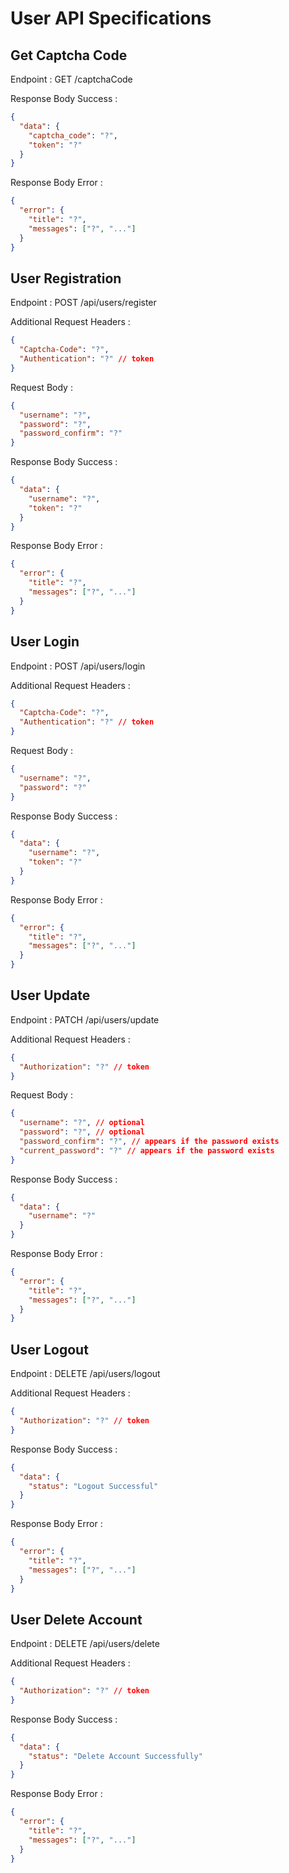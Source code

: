 # User API Specifications

## Get Captcha Code

Endpoint : GET /captchaCode

Response Body Success :

```json
{
  "data": {
    "captcha_code": "?",
    "token": "?"
  }
}
```

Response Body Error :

```json
{
  "error": {
    "title": "?",
    "messages": ["?", "..."]
  }
}
```

## User Registration

Endpoint : POST /api/users/register

Additional Request Headers :

```json
{
  "Captcha-Code": "?",
  "Authentication": "?" // token
}
```

Request Body :

```json
{
  "username": "?",
  "password": "?",
  "password_confirm": "?"
}
```

Response Body Success :

```json
{
  "data": {
    "username": "?",
    "token": "?"
  }
}
```

Response Body Error :

```json
{
  "error": {
    "title": "?",
    "messages": ["?", "..."]
  }
}
```

## User Login

Endpoint : POST /api/users/login

Additional Request Headers :

```json
{
  "Captcha-Code": "?",
  "Authentication": "?" // token
}
```

Request Body :

```json
{
  "username": "?",
  "password": "?"
}
```

Response Body Success :

```json
{
  "data": {
    "username": "?",
    "token": "?"
  }
}
```

Response Body Error :

```json
{
  "error": {
    "title": "?",
    "messages": ["?", "..."]
  }
}
```

## User Update

Endpoint : PATCH /api/users/update

Additional Request Headers :

```json
{
  "Authorization": "?" // token
}
```

Request Body :

```json
{
  "username": "?", // optional
  "password": "?", // optional
  "password_confirm": "?", // appears if the password exists
  "current_password": "?" // appears if the password exists
}
```

Response Body Success :

```json
{
  "data": {
    "username": "?"
  }
}
```

Response Body Error :

```json
{
  "error": {
    "title": "?",
    "messages": ["?", "..."]
  }
}
```

## User Logout

Endpoint : DELETE /api/users/logout

Additional Request Headers :

```json
{
  "Authorization": "?" // token
}
```

Response Body Success :

```json
{
  "data": {
    "status": "Logout Successful"
  }
}
```

Response Body Error :

```json
{
  "error": {
    "title": "?",
    "messages": ["?", "..."]
  }
}
```

## User Delete Account

Endpoint : DELETE /api/users/delete

Additional Request Headers :

```json
{
  "Authorization": "?" // token
}
```

Response Body Success :

```json
{
  "data": {
    "status": "Delete Account Successfully"
  }
}
```

Response Body Error :

```json
{
  "error": {
    "title": "?",
    "messages": ["?", "..."]
  }
}
```
